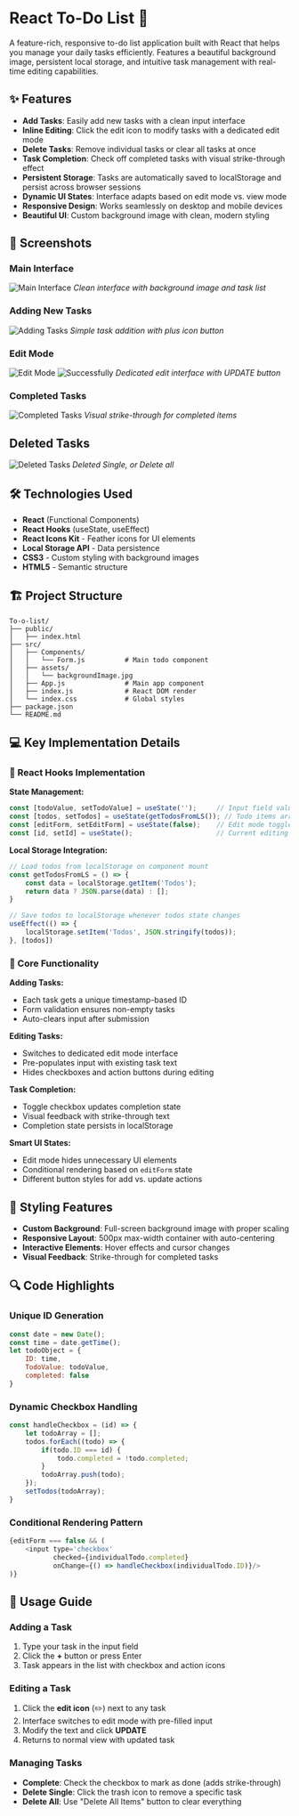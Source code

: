 # React To-Do List 📝

A feature-rich, responsive to-do list application built with React that helps you manage your daily tasks efficiently. Features a beautiful background image, persistent local storage, and intuitive task management with real-time editing capabilities.

## ✨ Features

- **Add Tasks**: Easily add new tasks with a clean input interface
- **Inline Editing**: Click the edit icon to modify tasks with a dedicated edit mode
- **Delete Tasks**: Remove individual tasks or clear all tasks at once
- **Task Completion**: Check off completed tasks with visual strike-through effect
- **Persistent Storage**: Tasks are automatically saved to localStorage and persist across browser sessions
- **Dynamic UI States**: Interface adapts based on edit mode vs. view mode
- **Responsive Design**: Works seamlessly on desktop and mobile devices
- **Beautiful UI**: Custom background image with clean, modern styling

## 📸 Screenshots

### Main Interface
![Main Interface](assets/Initial_template.png)
*Clean interface with background image and task list*

### Adding New Tasks
![Adding Tasks](assets/Added_To_Do.png)
*Simple task addition with plus icon button*

### Edit Mode
![Edit Mode](assets/Edit-Mode.png)
![Successfully](assets/Successfully_Edited.png)
*Dedicated edit interface with UPDATE button*

### Completed Tasks
![Completed Tasks](assets/Completed_To_Do.png)
*Visual strike-through for completed items*

## Deleted Tasks
![Deleted Tasks](assets/Deleted_To_Do.png)
*Deleted Single, or Delete all*

## 🛠️ Technologies Used

- **React** (Functional Components)
- **React Hooks** (useState, useEffect)
- **React Icons Kit** - Feather icons for UI elements
- **Local Storage API** - Data persistence
- **CSS3** - Custom styling with background images
- **HTML5** - Semantic structure

## 🏗️ Project Structure

```
To-o-list/
├── public/
│   ├── index.html
├── src/
│   ├── Components/
│   │   └── Form.js          # Main todo component
│   ├── assets/
│   │   └── backgroundImage.jpg
│   ├── App.js               # Main app component
│   ├── index.js             # React DOM render
│   └── index.css            # Global styles
├── package.json
└── README.md
```

## 💻 Key Implementation Details

### 🎣 React Hooks Implementation

**State Management:**
```javascript
const [todoValue, setTodoValue] = useState('');     // Input field value
const [todos, setTodos] = useState(getTodosFromLS()); // Todo items array
const [editForm, setEditForm] = useState(false);    // Edit mode toggle
const [id, setId] = useState();                     // Current editing ID
```

**Local Storage Integration:**
```javascript
// Load todos from localStorage on component mount
const getTodosFromLS = () => {
    const data = localStorage.getItem('Todos');
    return data ? JSON.parse(data) : [];
}

// Save todos to localStorage whenever todos state changes
useEffect(() => {
    localStorage.setItem('Todos', JSON.stringify(todos));
}, [todos])
```

### 🔧 Core Functionality

**Adding Tasks:**
- Each task gets a unique timestamp-based ID
- Form validation ensures non-empty tasks
- Auto-clears input after submission

**Editing Tasks:**
- Switches to dedicated edit mode interface
- Pre-populates input with existing task text
- Hides checkboxes and action buttons during editing

**Task Completion:**
- Toggle checkbox updates completion state
- Visual feedback with strike-through text
- Completion state persists in localStorage

**Smart UI States:**
- Edit mode hides unnecessary UI elements
- Conditional rendering based on `editForm` state
- Different button styles for add vs. update actions

## 🎨 Styling Features

- **Custom Background**: Full-screen background image with proper scaling
- **Responsive Layout**: 500px max-width container with auto-centering
- **Interactive Elements**: Hover effects and cursor changes
- **Visual Feedback**: Strike-through for completed tasks

## 🔍 Code Highlights

### Unique ID Generation
```javascript
const date = new Date();
const time = date.getTime();
let todoObject = {
    ID: time,
    TodoValue: todoValue,
    completed: false
}
```

### Dynamic Checkbox Handling
```javascript
const handleCheckbox = (id) => {
    let todoArray = [];
    todos.forEach((todo) => {
        if(todo.ID === id) {
            todo.completed = !todo.completed;
        }
        todoArray.push(todo);
    });
    setTodos(todoArray);
}
```

### Conditional Rendering Pattern
```javascript
{editForm === false && (
    <input type='checkbox' 
           checked={individualTodo.completed}
           onChange={() => handleCheckbox(individualTodo.ID)}/>
)}
```

## 🚀 Usage Guide

### Adding a Task
1. Type your task in the input field
2. Click the **+** button or press Enter
3. Task appears in the list with checkbox and action icons

### Editing a Task
1. Click the **edit icon** (✏️) next to any task
2. Interface switches to edit mode with pre-filled input
3. Modify the text and click **UPDATE**
4. Returns to normal view with updated task

### Managing Tasks
- **Complete**: Check the checkbox to mark as done (adds strike-through)
- **Delete Single**: Click the trash icon to remove a specific task
- **Delete All**: Use "Delete All Items" button to clear everything
